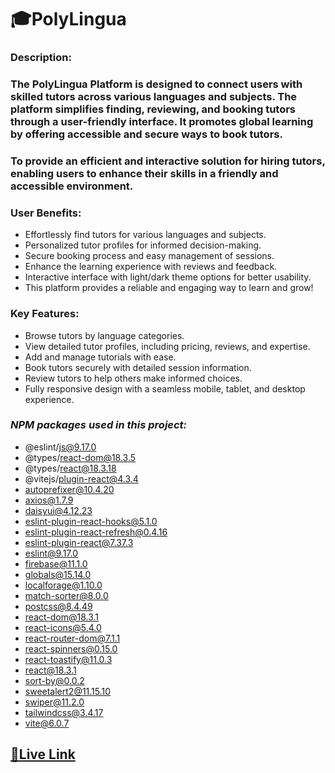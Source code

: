 # 🎓PolyLingua 

### **Description:** 
### The PolyLingua Platform is designed to connect users with skilled tutors across various languages and subjects. The platform simplifies finding, reviewing, and booking tutors through a user-friendly interface. It promotes global learning by offering accessible and secure ways to book tutors.

### To provide an efficient and interactive solution for hiring tutors, enabling users to enhance their skills in a friendly and accessible environment.

### **User Benefits:**
* Effortlessly find tutors for various languages and subjects.
* Personalized tutor profiles for informed decision-making.
* Secure booking process and easy management of sessions.
* Enhance the learning experience with reviews and feedback.
* Interactive interface with light/dark theme options for better usability.
* This platform provides a reliable and engaging way to learn and grow!

### **Key Features:**
* Browse tutors by language categories.
* View detailed tutor profiles, including pricing, reviews, and expertise.
* Add and manage tutorials with ease.
* Book tutors securely with detailed session information.
* Review tutors to help others make informed choices.
* Fully responsive design with a seamless mobile, tablet, and desktop experience.

### ***NPM packages used in this project:***
* @eslint/js@9.17.0
* @types/react-dom@18.3.5
* @types/react@18.3.18
* @vitejs/plugin-react@4.3.4
* autoprefixer@10.4.20
* axios@1.7.9
* daisyui@4.12.23
* eslint-plugin-react-hooks@5.1.0
* eslint-plugin-react-refresh@0.4.16
* eslint-plugin-react@7.37.3
* eslint@9.17.0
* firebase@11.1.0
* globals@15.14.0
* localforage@1.10.0
* match-sorter@8.0.0
* postcss@8.4.49
* react-dom@18.3.1
* react-icons@5.4.0
* react-router-dom@7.1.1
* react-spinners@0.15.0
* react-toastify@11.0.3
* react@18.3.1
* sort-by@0.0.2
* sweetalert2@11.15.10
* swiper@11.2.0
* tailwindcss@3.4.17
* vite@6.0.7

## [🚀Live Link](https://ph-11-as-cef28.web.app/)


